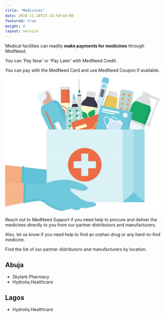 ```yaml
---
title: "Medicines"
date: 2018-11-28T15:14:54+10:00
featured: true
weight: 4
layout: service
---
```


Medical facilities can readily **make payments for medicines** through MedNeed. 

You can ‘Pay Now' or 'Pay Later’ with MedNeed Credit. 

You can pay with the MedNeed Card and use MedNeed Coupon if available.

![Some medicines](/images/illustrations/hand-drugs.jpg)

Reach out to MedNeed Support if you need help to procure and deliver the medicines directly to you from our partner distributors and manufacturers.

Also, let us know if you need help to find an orphan drug or any hard-to-find medicine.

Find the list of our partner distributors and manufacturers by location.

## Abuja

- Skylark Pharmacy
- Hydroliq Healthcare


## Lagos

- Hydroliq Healthcare